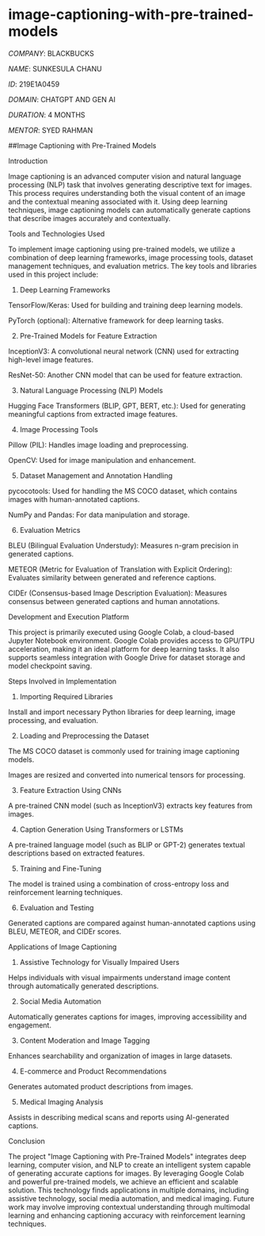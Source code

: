 # image-captioning-with-pre-trained-models

*COMPANY*: BLACKBUCKS

*NAME*: SUNKESULA CHANU

*ID*: 219E1A0459

*DOMAIN*: CHATGPT AND GEN AI

*DURATION*: 4 MONTHS

*MENTOR*: SYED RAHMAN

##Image Captioning with Pre-Trained Models

Introduction

Image captioning is an advanced computer vision and natural language processing (NLP) task that involves generating descriptive text for images. This process requires understanding both the visual content of an image and the contextual meaning associated with it. Using deep learning techniques, image captioning models can automatically generate captions that describe images accurately and contextually.

Tools and Technologies Used

To implement image captioning using pre-trained models, we utilize a combination of deep learning frameworks, image processing tools, dataset management techniques, and evaluation metrics. The key tools and libraries used in this project include:

1. Deep Learning Frameworks

TensorFlow/Keras: Used for building and training deep learning models.

PyTorch (optional): Alternative framework for deep learning tasks.

2. Pre-Trained Models for Feature Extraction

InceptionV3: A convolutional neural network (CNN) used for extracting high-level image features.

ResNet-50: Another CNN model that can be used for feature extraction.

3. Natural Language Processing (NLP) Models

Hugging Face Transformers (BLIP, GPT, BERT, etc.): Used for generating meaningful captions from extracted image features.

4. Image Processing Tools

Pillow (PIL): Handles image loading and preprocessing.

OpenCV: Used for image manipulation and enhancement.

5. Dataset Management and Annotation Handling

pycocotools: Used for handling the MS COCO dataset, which contains images with human-annotated captions.

NumPy and Pandas: For data manipulation and storage.

6. Evaluation Metrics

BLEU (Bilingual Evaluation Understudy): Measures n-gram precision in generated captions.

METEOR (Metric for Evaluation of Translation with Explicit Ordering): Evaluates similarity between generated and reference captions.

CIDEr (Consensus-based Image Description Evaluation): Measures consensus between generated captions and human annotations.

Development and Execution Platform

This project is primarily executed using Google Colab, a cloud-based Jupyter Notebook environment. Google Colab provides access to GPU/TPU acceleration, making it an ideal platform for deep learning tasks. It also supports seamless integration with Google Drive for dataset storage and model checkpoint saving.

Steps Involved in Implementation

1. Importing Required Libraries

Install and import necessary Python libraries for deep learning, image processing, and evaluation.

2. Loading and Preprocessing the Dataset

The MS COCO dataset is commonly used for training image captioning models.

Images are resized and converted into numerical tensors for processing.

3. Feature Extraction Using CNNs

A pre-trained CNN model (such as InceptionV3) extracts key features from images.

4. Caption Generation Using Transformers or LSTMs

A pre-trained language model (such as BLIP or GPT-2) generates textual descriptions based on extracted features.

5. Training and Fine-Tuning

The model is trained using a combination of cross-entropy loss and reinforcement learning techniques.

6. Evaluation and Testing

Generated captions are compared against human-annotated captions using BLEU, METEOR, and CIDEr scores.

Applications of Image Captioning

1. Assistive Technology for Visually Impaired Users

Helps individuals with visual impairments understand image content through automatically generated descriptions.

2. Social Media Automation

Automatically generates captions for images, improving accessibility and engagement.

3. Content Moderation and Image Tagging

Enhances searchability and organization of images in large datasets.

4. E-commerce and Product Recommendations

Generates automated product descriptions from images.

5. Medical Imaging Analysis

Assists in describing medical scans and reports using AI-generated captions.

Conclusion

The project "Image Captioning with Pre-Trained Models" integrates deep learning, computer vision, and NLP to create an intelligent system capable of generating accurate captions for images. By leveraging Google Colab and powerful pre-trained models, we achieve an efficient and scalable solution. This technology finds applications in multiple domains, including assistive technology, social media automation, and medical imaging. Future work may involve improving contextual understanding through multimodal learning and enhancing captioning accuracy with reinforcement learning techniques.
